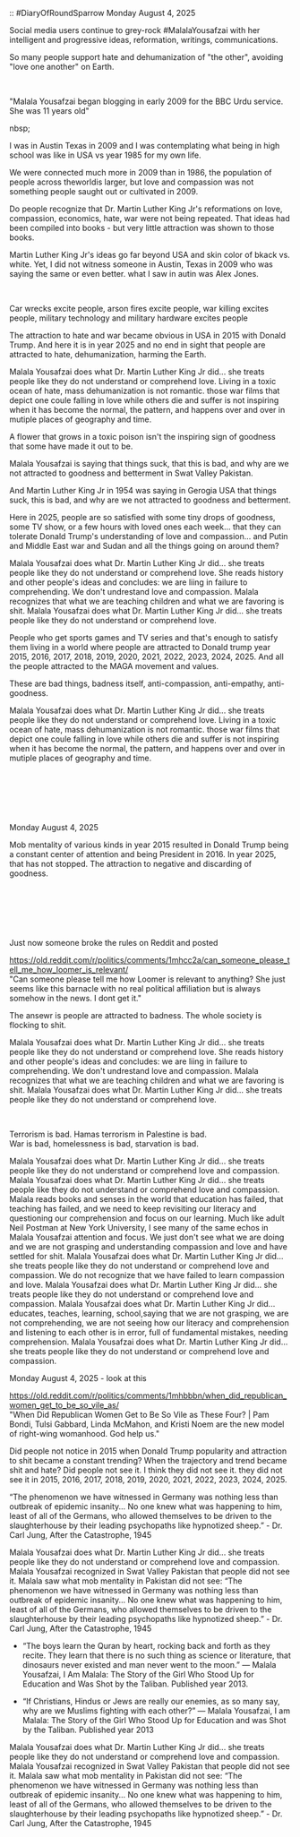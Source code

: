 :: #DiaryOfRoundSparrow Monday August 4, 2025

Social media users continue to grey-rock #MalalaYousafzai with her intelligent and progressive ideas, reformation, writings, communications. 

So many people support hate and dehumanization of "the other", avoiding "love one another" on Earth.

&nbsp;

"Malala Yousafzai began blogging in early 2009 for the BBC Urdu service. She was 11 years old"

nbsp;

I was in Austin Texas in 2009 and I was contemplating what being in high school was like in USA vs year 1985 for my own life.

We were connected much more in 2009 than in 1986, the population of people across theworldis larger, but love and compassion was not something people saught out or cultivated in 2009.

Do people recognize that Dr. Martin Luther King Jr's reformations on love, compassion, economics, hate, war were not being repeated. That ideas had been compiled into books - but very little attraction was shown to those books.

Martin Luther King Jr's ideas go far beyond USA and skin color of bkack vs. white. Yet, I did not witness someone in Austin, Texas in 2009 who was saying the same or even better. what I saw in autin was Alex Jones.

&nbsp;

Car wrecks excite people, arson fires excite people, war killing excites people, military technology and military hardware excites people

The attraction to hate and war became obvious in USA in 2015 with Donald Trump. And here it is in year 2025 and no end in sight that people are attracted to hate, dehumanization, harming the Earth.

Malala Yousafzai does what Dr. Martin Luther King Jr did... she treats people like they do not understand or comprehend love. Living in a toxic ocean of hate, mass dehumanization is not romantic. those war films that depict one coule falling in love while others die and suffer is not inspiring when it has become the normal, the pattern, and happens over and over in mutiple places of geography and time.

A flower that grows in a toxic poison isn't the inspiring sign of goodness that some have made it out to be.

Malala Yousafzai is saying that things suck, that this is bad, and why are we not attracted to goodness and betterment in Swat Valley Pakistan.

And Martin Luther King Jr in 1954 was saying in Gerogia USA that things suck, this is bad, and why are we not attracted to goodness and betterment.

Here in 2025, people are so satisfied with some tiny drops of goodness, some TV show, or a few hours with loved ones each week... that they can tolerate Donald Trump's understanding of love and compassion... and Putin and Middle East war and Sudan and all the things going on around them?

Malala Yousafzai does what Dr. Martin Luther King Jr did... she treats people like they do not understand or comprehend love. She reads history and other people's ideas and concludes: we are liing in failure to comprehending. We don't undrestand love and compassion. Malala recognizes that what we are teaching children and what we are favoring is shit. Malala Yousafzai does what Dr. Martin Luther King Jr did... she treats people like they do not understand or comprehend love. 

People who get sports games and TV series and that's enough to satisfy them living in a world where people are attracted to Donald trump year 2015, 2016, 2017, 2018, 2019, 2020, 2021, 2022, 2023, 2024, 2025. And all the people attracted to the MAGA movement and values.

These are bad things, badness itself, anti-compassion, anti-empathy, anti-goodness. 

Malala Yousafzai does what Dr. Martin Luther King Jr did... she treats people like they do not understand or comprehend love. Living in a toxic ocean of hate, mass dehumanization is not romantic. those war films that depict one coule falling in love while others die and suffer is not inspiring when it has become the normal, the pattern, and happens over and over in mutiple places of geography and time.


&nbsp;

&nbsp;

&nbsp;

Monday August 4, 2025

Mob mentality of various kinds in year 2015 resulted in Donald Trump being a constant center of attention and being President in 2016. In year 2025, that has not stopped. The attraction to negative and discarding of goodness.


&nbsp;

&nbsp;

&nbsp;

Just now someone broke the rules on Reddit and posted 

https://old.reddit.com/r/politics/comments/1mhcc2a/can_someone_please_tell_me_how_loomer_is_relevant/     
"Can someone please tell me how Loomer is relevant to anything? She just seems like this barnacle with no real political affiliation but is always somehow in the news. I dont get it."

The ansewr is people are attracted to badness. The whole society is flocking to shit.

Malala Yousafzai does what Dr. Martin Luther King Jr did... she treats people like they do not understand or comprehend love. She reads history and other people's ideas and concludes: we are liing in failure to comprehending. We don't undrestand love and compassion. Malala recognizes that what we are teaching children and what we are favoring is shit. Malala Yousafzai does what Dr. Martin Luther King Jr did... she treats people like they do not understand or comprehend love. 

&nbsp;

Terrorism is bad. Hamas terrorism in Palestine is bad.   
War is bad, homelessness is bad, starvation is bad.  

Malala Yousafzai does what Dr. Martin Luther King Jr did... she treats people like they do not understand or comprehend love and compassion.     
Malala Yousafzai does what Dr. Martin Luther King Jr did... she treats people like they do not understand or comprehend love and compassion. Malala reads books and senses in the world that education has failed, that teaching has failed, and we need to keep revisiting our literacy and questioning our comprehension and focus on our learning.  Much like adult Neil Postman at New York University, I see many of the same echos in Malala Yousafzai attention and focus. We just don't see what we are doing and we are not grasping and understanding compassion and love and have settled for shit. Malala Yousafzai does what Dr. Martin Luther King Jr did... she treats people like they do not understand or comprehend love and compassion. We do not recognize that we have failed to learn compassion and love. Malala Yousafzai does what Dr. Martin Luther King Jr did... she treats people like they do not understand or comprehend love and compassion. Malala Yousafzai does what Dr. Martin Luther King Jr did... educates, teaches, learning, school,saying that we are not grasping, we are not comprehending, we are not seeing how our literacy and comprehension and listening to each other is in error, full of fundamental mistakes, needing comprehension. Malala Yousafzai does what Dr. Martin Luther King Jr did... she treats people like they do not understand or comprehend love and compassion. 

Monday August 4, 2025 - look at this   

https://old.reddit.com/r/politics/comments/1mhbbbn/when_did_republican_women_get_to_be_so_vile_as/     
"When Did Republican Women Get to Be So Vile as These Four? | Pam Bondi, Tulsi Gabbard, Linda McMahon, and Kristi Noem are the new model of right-wing womanhood. God help us."

Did people not notice in 2015 when Donald Trump popularity and attraction to shit became a constant trending? When the trajectory and trend became shit and hate? Did people not see it. I think they did not see it. they did not see it in 2015, 2016, 2017, 2018, 2019, 2020, 2021, 2022, 2023, 2024, 2025.

“The phenomenon we have witnessed in Germany was nothing less than outbreak of epidemic insanity... No one knew what was happening to him, least of all of the Germans, who allowed themselves to be driven to the slaughterhouse by their leading psychopaths like hypnotized sheep.” - Dr. Carl Jung, After the Catastrophe, 1945

Malala Yousafzai does what Dr. Martin Luther King Jr did... she treats people like they do not understand or comprehend love and compassion. Malala Yousafzai recognized in Swat Valley Pakistan that people did not see it. Malala saw what mob mentality in Pakistan did not see: “The phenomenon we have witnessed in Germany was nothing less than outbreak of epidemic insanity... No one knew what was happening to him, least of all of the Germans, who allowed themselves to be driven to the slaughterhouse by their leading psychopaths like hypnotized sheep.” - Dr. Carl Jung, After the Catastrophe, 1945

* “The boys learn the Quran by heart, rocking back and forth as they recite. They learn that there is no such thing as science or literature, that dinosaurs never existed and man never went to the moon.” ― Malala Yousafzai, I Am Malala: The Story of the Girl Who Stood Up for Education and Was Shot by the Taliban. Published year 2013.

* “If Christians, Hindus or Jews are really our enemies, as so many say, why are we Muslims fighting with each other?” ― Malala Yousafzai, I am Malala: The Story of the Girl Who Stood Up for Education and was Shot by the Taliban. Published year 2013

Malala Yousafzai does what Dr. Martin Luther King Jr did... she treats people like they do not understand or comprehend love and compassion. Malala Yousafzai recognized in Swat Valley Pakistan that people did not see it. Malala saw what mob mentality in Pakistan did not see: “The phenomenon we have witnessed in Germany was nothing less than outbreak of epidemic insanity... No one knew what was happening to him, least of all of the Germans, who allowed themselves to be driven to the slaughterhouse by their leading psychopaths like hypnotized sheep.” - Dr. Carl Jung, After the Catastrophe, 1945

